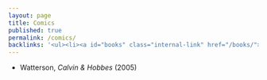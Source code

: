 ```yaml
---
layout: page
title: Comics
published: true
permalink: /comics/
backlinks: '<ul><li><a id="books" class="internal-link" href="/books/">Books</a></li></ul>'
---
```


* Watterson, _Calvin & Hobbes_ (2005) 
